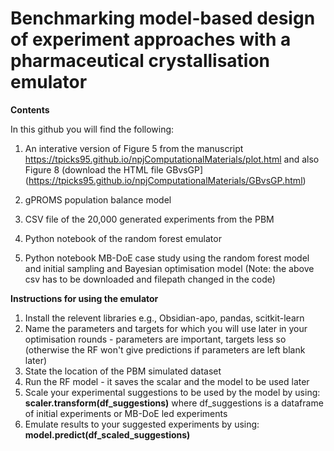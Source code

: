 # Benchmarking model-based design of experiment approaches with a pharmaceutical crystallisation emulator

**Contents**

In this github you will find the following:

1. An interative version of Figure 5 from the manuscript https://tpicks95.github.io/npjComputationalMaterials/plot.html and also Figure 8 (download the HTML file GBvsGP](https://tpicks95.github.io/npjComputationalMaterials/GBvsGP.html)

2. gPROMS population balance model

3. CSV file of the 20,000 generated experiments from the PBM

4. Python notebook of the random forest emulator

5. Python notebook MB-DoE case study using the random forest model and initial sampling and Bayesian optimisation model (Note: the above csv has to be downloaded and filepath changed in the code)


**Instructions for using the emulator**
1. Install the relevent libraries e.g., Obsidian-apo, pandas, scitkit-learn
2. Name the parameters and targets for which you will use later in your optimisation rounds - parameters are important, targets less so (otherwise the RF won't give predictions if parameters are left blank later)
3. State the location of the PBM simulated dataset
4. Run the RF model - it saves the scalar and the model to be used later
5. Scale your experimental suggestions to be used by the model by using: **scaler.transform(df_suggestions)** where df_suggestions is a dataframe of initial experiments or MB-DoE led experiments
6. Emulate results to your suggested experiments by using: **model.predict(df_scaled_suggestions)**
